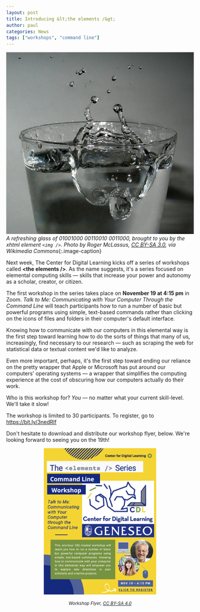 ```yaml
---
layout: post
title: Introducing &lt;the elements /&gt;
author: paul
categories: News
tags: ["workshops", "command line"]
---
```


![Picture of a glass of water](/images/water.jpg)
*A refreshing glass of 01001000 00110010 0011000, brought to you by the xhtml element `<img />`. Photo by Roger McLassus, [CC BY-SA 3.0](https://creativecommons.org/licenses/by-sa/3.0/), via Wikimedia Commons*{:.image-caption}

<span class="drop">N</span>ext week, The Center for Digital Learning kicks off a series of workshops called **&lt;the&nbsp;elements&nbsp;/&gt;**. As the name suggests, it's a series focused on elemental computing skills — skills that increase your power and autonomy as a scholar, creator, or citizen.

The first workshop in the series takes place on **November 19 at 4:15 pm** in Zoom. *Talk to Me: Communicating with Your Computer Through the Command Line* will teach participants how to run a number of basic but powerful programs using simple, text-based commands rather than clicking on the icons of files and folders in their computer's default interface. 

Knowing how to communicate with our computers in this elemental way is the first step toward learning how to do the sorts of things that many of us, increasingly, find necessary to our research &mdash; such as scraping the web for statistical data or textual content we'd like to analyze.

Even more important, perhaps, it's the first step toward ending our reliance on the pretty wrapper that Apple or Microsoft has put around our computers' operating systems — a wrapper that simplifies the computing experience at the cost of obscuring how our computers actually do their work.

Who is this workshop for? *You* — no matter what your current skill-level. We'll take it slow!

The workshop is limited to 30 participants. To register, go to <https://bit.ly/3nedRlf>

Don't hesitate to download and distribute our workshop flyer, below. We're looking forward to seeing you on the 19th!

<a href="https://drive.google.com/file/d/1UDyKQeVnbiG7m4ygP1lNkrpqa_TIssTU/view?usp=sharing"><img src="/images/CDL_CL_Workshop_Flyer.jpg" alt="Workshop Flyer" style="display:block;margin-left:auto;margin-right:auto;width:60%" /></a>
<p style="text-align:center;"><em><small>Workshop Flyer, <a href="https://creativecommons.org/licenses/by-sa/4.0/">CC BY-SA 4.0</a></small></em></p>
